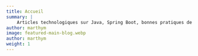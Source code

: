 ```yaml
---
title: Accueil
summary: |
    Articles technologiques sur Java, Spring Boot, bonnes pratiques de développement ou d’architecture en ingénierie logicielle. Management bienveillant et agilité.
author: marthym
image: featured-main-blog.webp
author: marthym
weight: 1
---
```

